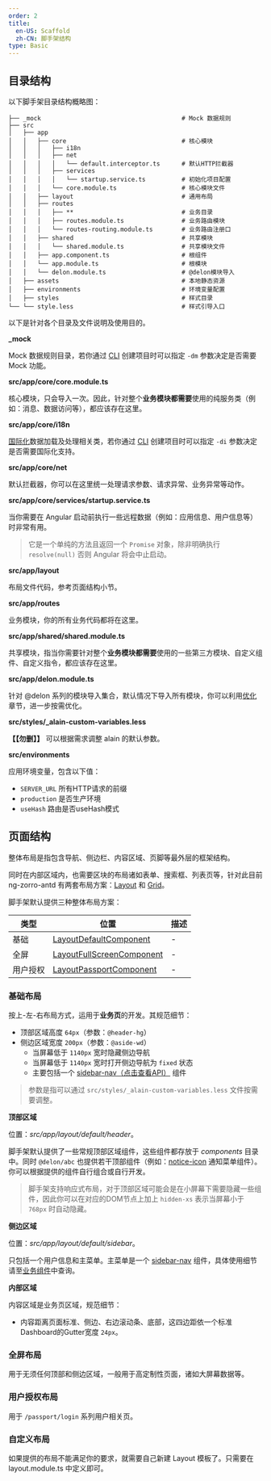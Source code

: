 ```yaml
---
order: 2
title:
  en-US: Scaffold
  zh-CN: 脚手架结构
type: Basic
---
```


## 目录结构

以下脚手架目录结构概略图：

```
├── _mock                                       # Mock 数据规则
├── src
│   ├── app
│   │   ├── core                                # 核心模块
│   │   │   ├── i18n
│   │   │   ├── net
│   │   │   │   └── default.interceptor.ts      # 默认HTTP拦截器
│   │   │   ├── services
│   │   │   │   └── startup.service.ts          # 初始化项目配置
│   │   │   └── core.module.ts                  # 核心模块文件
│   │   ├── layout                              # 通用布局
│   │   ├── routes
│   │   │   ├── **                              # 业务目录
│   │   │   ├── routes.module.ts                # 业务路由模块
│   │   │   └── routes-routing.module.ts        # 业务路由注册口
│   │   ├── shared                              # 共享模块
│   │   │   └── shared.module.ts                # 共享模块文件
│   │   ├── app.component.ts                    # 根组件
│   │   └── app.module.ts                       # 根模块
│   │   └── delon.module.ts                     # @delon模块导入
│   ├── assets                                  # 本地静态资源
│   ├── environments                            # 环境变量配置
│   ├── styles                                  # 样式目录
└── └── style.less                              # 样式引导入口
```

以下是针对各个目录及文件说明及使用目的。

**_mock**

Mock 数据规则目录，若你通过 [CLI](/docs/cli) 创建项目时可以指定 `-dm` 参数决定是否需要 Mock 功能。

**src/app/core/core.module.ts**

核心模块，只会导入一次。因此，针对整个**业务模块都需要**使用的纯服务类（例如：消息、数据访问等），都应该存在这里。

**src/app/core/i18n**

[国际化](/docs/i18n)数据加载及处理相关类，若你通过 [CLI](/docs/cli) 创建项目时可以指定 `-di` 参数决定是否需要国际化支持。

**src/app/core/net**

默认拦截器，你可以在这里统一处理请求参数、请求异常、业务异常等动作。

**src/app/core/services/startup.service.ts**

当你需要在 Angular 启动前执行一些远程数据（例如：应用信息、用户信息等）时非常有用。

> 它是一个单纯的方法且返回一个 `Promise` 对象，除非明确执行 `resolve(null)` 否则 Angular 将会中止启动。

**src/app/layout**

布局文件代码，参考页面结构小节。

**src/app/routes**

业务模块，你的所有业务代码都将在这里。

**src/app/shared/shared.module.ts**

共享模块，指当你需要针对整个**业务模块都需要**使用的一些第三方模块、自定义组件、自定义指令，都应该存在这里。

**src/app/delon.module.ts**

针对 @delon 系列的模块导入集合，默认情况下导入所有模块，你可以利用[优化](/docs/performance)章节，进一步按需优化。

**src/styles/_alain-custom-variables.less**

**【【勿删】】** 可以根据需求调整 alain 的默认参数。

**src/environments**

应用环境变量，包含以下值：

- `SERVER_URL` 所有HTTP请求的前缀
- `production` 是否生产环境
- `useHash` 路由是否useHash模式

## 页面结构

整体布局是指包含导航、侧边栏、内容区域、页脚等最外层的框架结构。

同时在内部区域内，也需要区块的布局诸如表单、搜索框、列表页等，针对此目前 ng-zorro-antd 有两套布局方案：[Layout](https://ng.ant.design/#/components/layout) 和 [Grid](https://ng.ant.design/#/components/grid)。

脚手架默认提供三种整体布局方案：

| 类型 | 位置 | 描述 |
| ---- | --- | ---- |
| 基础 | [LayoutDefaultComponent](//github.com/cipchk/ng-alain/blob/master/src/app/layout/default) | - |
| 全屏 | [LayoutFullScreenComponent](//github.com/cipchk/ng-alain/blob/master/src/app/layout/fullscreen) | - |
| 用户授权 | [LayoutPassportComponent](//github.com/cipchk/ng-alain/blob/master/src/app/layout/passport) | - |

### 基础布局

按上-左-右布局方式，运用于**业务页**的开发。其规范细节：

+ 顶部区域高度 `64px`（参数：`@header-hg`）
+ 侧边区域宽度 `200px`（参数：`@aside-wd`）
    + 当屏幕低于 `1140px` 宽时隐藏侧边导航
    + 当屏幕低于 `1140px` 宽时打开侧边导航为 `fixed` 状态
    + 主要包括一个 [sidebar-nav（点击查看API）](/components/sidebar-nav) 组件

> 参数是指可以通过 `src/styles/_alain-custom-variables.less` 文件按需要调整。

**顶部区域**

位置：*src/app/layout/default/header*。

脚手架默认提供了一些常规顶部区域组件，这些组件都存放于 *components* 目录中。同时 `@delon/abc` 也提供若干顶部组件（例如：[notice-icon](/components/notice-icon) 通知菜单组件）。你可以根据提供的组件自行组合或自行开发。

> 脚手架支持响应式布局，对于顶部区域可能会是在小屏幕下需要隐藏一些组件，因此你可以在对应的DOM节点上加上 `hidden-xs` 表示当屏幕小于 `768px` 时自动隐藏。

**侧边区域**

位置：*src/app/layout/default/sidebar*。

只包括一个用户信息和主菜单。主菜单是一个 [sidebar-nav](/components/sidebar-nav) 组件，具体使用细节请至[业务组件](/components/sidebar-nav)中查询。

**内部区域**

内容区域是业务页区域，规范细节：

+ 内容距离页面标准、侧边、右边滚动条、底部，这四边距依一个标准Dashboard的Gutter宽度 `24px`。

### 全屏布局

用于无须任何顶部和侧边区域，一般用于高定制性页面，诸如大屏幕数据等。

### 用户授权布局

用于 `/passport/login` 系列用户相关页。

### 自定义布局

如果提供的布局不能满足你的要求，就需要自己新建 Layout 模板了。只需要在 layout.module.ts 中定义即可。
